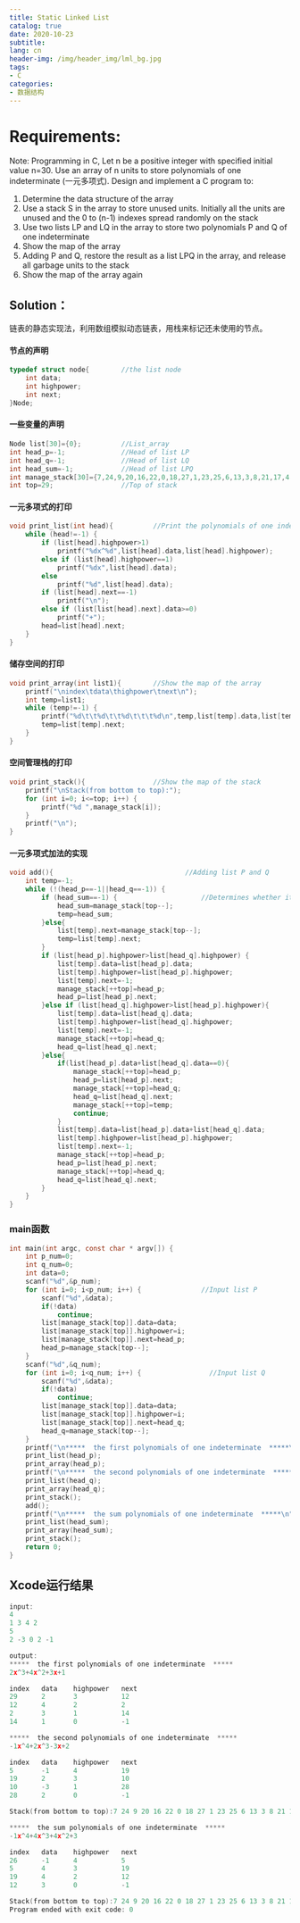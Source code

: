 ```yaml
---
title: Static Linked List
catalog: true
date: 2020-10-23
subtitle: 
lang: cn
header-img: /img/header_img/lml_bg.jpg
tags:
- C
categories:
- 数据结构
---
```


# Requirements:

Note: Programming in C,
    Let n be a positive integer with specified initial value n=30. Use an array of n units to store polynomials of one indeterminate (一元多项式). Design and implement a C program to:

1. Determine the data structure of the array
2. Use a stack S in the array to store unused units. Initially all the units are unused and the 0 to
      (n-1) indexes spread randomly on the stack
3. Use two lists LP and LQ in the array to store two polynomials P and Q of one indeterminate
4. Show the map of the array
5. Adding P and Q, restore the result as a list LPQ in the array, and release all garbage units to the stack
6. Show the map of the array again

## Solution：

​	链表的静态实现法，利用数组模拟动态链表，用栈来标记还未使用的节点。

#### 节点的声明

```C
typedef struct node{        //the list node
    int data;
    int highpower;
    int next;
}Node;
```

#### 一些变量的声明

```C
Node list[30]={0};          //List_array
int head_p=-1;              //Head of list LP
int head_q=-1;              //Head of list LQ
int head_sum=-1;            //Head of list LPQ
int manage_stack[30]={7,24,9,20,16,22,0,18,27,1,23,25,6,13,3,8,21,17,4,11,15,26,5,19,10,28,29,12,2,14}; //Store unused units
int top=29;                 //Top of stack
```

#### 一元多项式的打印

```C
void print_list(int head){          //Print the polynomials of one indeterminate
    while (head!=-1) {
        if (list[head].highpower>1)
            printf("%dx^%d",list[head].data,list[head].highpower);
        else if (list[head].highpower==1)
            printf("%dx",list[head].data);
        else
            printf("%d",list[head].data);
        if (list[head].next==-1)
            printf("\n");
        else if (list[list[head].next].data>=0)
            printf("+");
        head=list[head].next;
    }
}
```

#### 储存空间的打印

```C
void print_array(int list1){        //Show the map of the array
    printf("\nindex\tdata\thighpower\tnext\n");
    int temp=list1;
    while (temp!=-1) {
        printf("%d\t\t%d\t\t%d\t\t\t%d\n",temp,list[temp].data,list[temp].highpower,list[temp].next);
        temp=list[temp].next;
    }
}
```

#### 空间管理栈的打印

```C
void print_stack(){                 //Show the map of the stack
    printf("\nStack(from bottom to top):");
    for (int i=0; i<=top; i++) {
        printf("%d ",manage_stack[i]);
    }
    printf("\n");
}
```

#### 一元多项式加法的实现

```C
void add(){                                 //Adding list P and Q
    int temp=-1;
    while (!(head_p==-1||head_q==-1)) {
        if (head_sum==-1) {                     //Determines whether it is the first node
            head_sum=manage_stack[top--];
            temp=head_sum;
        }else{
            list[temp].next=manage_stack[top--];
            temp=list[temp].next;
        }
        if (list[head_p].highpower>list[head_q].highpower) {
            list[temp].data=list[head_p].data;
            list[temp].highpower=list[head_p].highpower;
            list[temp].next=-1;
            manage_stack[++top]=head_p;
            head_p=list[head_p].next;
        }else if (list[head_q].highpower>list[head_p].highpower){
            list[temp].data=list[head_q].data;
            list[temp].highpower=list[head_q].highpower;
            list[temp].next=-1;
            manage_stack[++top]=head_q;
            head_q=list[head_q].next;
        }else{
            if(list[head_p].data+list[head_q].data==0){
                manage_stack[++top]=head_p;
                head_p=list[head_p].next;
                manage_stack[++top]=head_q;
                head_q=list[head_q].next;
                manage_stack[++top]=temp;
                continue;
            }
            list[temp].data=list[head_p].data+list[head_q].data;
            list[temp].highpower=list[head_p].highpower;
            list[temp].next=-1;
            manage_stack[++top]=head_p;
            head_p=list[head_p].next;
            manage_stack[++top]=head_q;
            head_q=list[head_q].next;
        }
    }
}
```

### main函数

```C
int main(int argc, const char * argv[]) {
    int p_num=0;
    int q_num=0;
    int data=0;
    scanf("%d",&p_num);
    for (int i=0; i<p_num; i++) {               //Input list P
        scanf("%d",&data);
        if(!data)
            continue;
        list[manage_stack[top]].data=data;
        list[manage_stack[top]].highpower=i;
        list[manage_stack[top]].next=head_p;
        head_p=manage_stack[top--];
    }
    scanf("%d",&q_num);
    for (int i=0; i<q_num; i++) {                 //Input list Q
        scanf("%d",&data);
        if(!data)
            continue;
        list[manage_stack[top]].data=data;
        list[manage_stack[top]].highpower=i;
        list[manage_stack[top]].next=head_q;
        head_q=manage_stack[top--];
    }
    printf("\n*****  the first polynomials of one indeterminate  *****\n");
    print_list(head_p);
    print_array(head_p);
    printf("\n*****  the second polynomials of one indeterminate  *****\n");
    print_list(head_q);
    print_array(head_q);
    print_stack();
    add();
    printf("\n*****  the sum polynomials of one indeterminate  *****\n");
    print_list(head_sum);
    print_array(head_sum);
    print_stack();
    return 0;
}
```

## Xcode运行结果

```C
input:
4
1 3 4 2
5
2 -3 0 2 -1

output:
*****  the first polynomials of one indeterminate  *****
2x^3+4x^2+3x+1

index	data	highpower	next
29		2		3			12
12		4		2			2
2		3		1			14
14		1		0			-1

*****  the second polynomials of one indeterminate  *****
-1x^4+2x^3-3x+2

index	data	highpower	next
5		-1		4			19
19		2		3			10
10		-3		1			28
28		2		0			-1

Stack(from bottom to top):7 24 9 20 16 22 0 18 27 1 23 25 6 13 3 8 21 17 4 11 15 26 

*****  the sum polynomials of one indeterminate  *****
-1x^4+4x^3+4x^2+3

index	data	highpower	next
26		-1		4			5
5		4		3			19
19		4		2			12
12		3		0			-1

Stack(from bottom to top):7 24 9 20 16 22 0 18 27 1 23 25 6 13 3 8 21 17 4 11 15 29 2 10 14 28 
Program ended with exit code: 0
```

